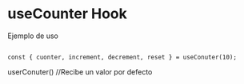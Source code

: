 #  useCounter Hook

Ejemplo de uso

```

const { cuonter, increment, decrement, reset } = useConuter(10);

```

userConuter()  //Recibe un valor por defecto